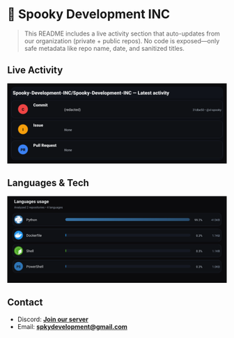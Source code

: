 # 👻 Spooky Development INC

> This README includes a live activity section that auto-updates from our organization (private + public repos). No code is exposed—only safe metadata like repo name, date, and sanitized titles.

## Live Activity
![Repo Snapshot](./assets/repo-snapshot.svg?v=3842568fca)

## Languages & Tech
![Languages Usage](./assets/languages.svg?v=02e534ab91)

## Contact
- Discord: **[Join our server](https://discord.gg/XYspZgEEJb)**
- Email: **spkydevelopment@gmail.com**
